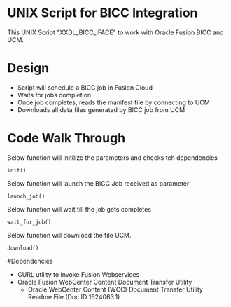 # UNIX Script for BICC Integration  

This UNIX Script "XXDL_BICC_IFACE" to work with Oracle Fusion BICC and UCM.

# Design
- Script will schedule a BICC job in Fusion Cloud
- Waits for jobs completion
- Once job completes, reads the manifest file by connecting to UCM
- Downloads all data files generated by BICC job from UCM

# Code Walk Through

Below function will initilize the parameters and checks teh dependencies

```
init()
```

Below function will launch the BICC Job received as parameter

```
launch_job()
```

Below function will wait till the job gets completes

```
wait_for_job()
```

Below function will download the file UCM.

```
download()
```

#Dependencies

- CURL utility to invoke Fusion Webservices
- Oracle Fusion WebCenter Content Document Transfer Utility
  - Oracle WebCenter Content (WCC) Document Transfer Utility Readme File (Doc ID 1624063.1)

